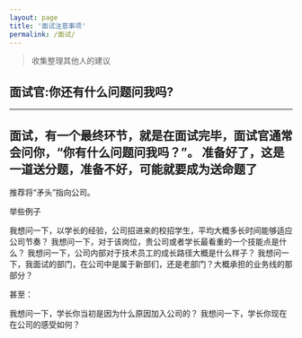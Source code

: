 ```yaml
---
layout: page
title: '面试注意事项'
permalink: /面试/
---
```


> 收集整理其他人的建议

## 面试官:你还有什么问题问我吗?
---
面试，有一个最终环节，就是在面试完毕，面试官通常会问你，“你有什么问题问我吗？”。
准备好了，这是一道送分题，准备不好，可能就要成为送命题了
---

推荐将“矛头”指向公司。

举些例子

我想问一下，以学长的经验，公司招进来的校招学生，平均大概多长时间能够适应公司节奏？
我想问一下，对于该岗位，贵公司或者学长最看重的一个技能点是什么？
我想问一下，公司内部对于技术员工的成长路径大概是什么样子？
我想问一下，我面试的部门，在公司中是属于新部们，还是老部门？大概承担的业务线的那部分？

甚至：

我想问一下，学长你当初是因为什么原因加入公司的？
我想问一下，学长你现在在公司的感受如何？
